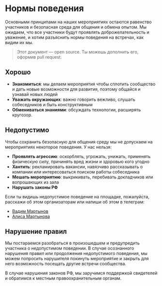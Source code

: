# **Нормы поведения**

Основными принципами на наших мероприятиях остаются равенство участников и безопасная среда для общения и обмена опытом. Мы ожидаем, что все участники будут проявлять доброжелательность и уважение, и хотим разъяснить нормы поведения на встречах, как видим их мы.

> Этот документ — open source. Ты можешь дополнить его, оформив pull request.

## Хорошо
*   **Знакомиться**: мы делаем мероприятия чтобы сплотить сообщество и дать новые возможности для развития, поэтому общайся и узнавай новых людей
*   **Уважать окружающих**: важно говорить вежливо, слушать собеседников и быть конструктивным
*   **Обмениваться знаниями**: обсуждать технологии, расширять кругозор.

## Недопустимо

Чтобы сохранить безопасную для общения среду мы не допускаем на мероприятиях некоторое поведения. У нас нельзя:
*   **Проявлять агрессию**: оскорблять, угрожать, унижать, применять физическую силу, причинять вред жизни и здоровью кого угодно
*   **Хантить**: рекламировать вакансии, навязчиво рассказывать о компании или интересоваться поиском работы собеседника
*   **Мешать мероприятию**: выкрикивать, перебивать докладчиков или вопрошающих из зала
*   **Нарушать законы РФ**

Если ты видишь недопустимое поведение на площадке, пожалуйста, расскажи об этом организаторам или напиши об этом в телеграм:
- <a href="https://t.me/Vadimyan">Вадим Мартынов</a>
- <a href="https://t.me/alyssashch">Алиса Мартынова</a>

## Нарушение правил
Мы постараемся разобраться в произошедшем и предупредить участника о недопустимом поведении. В случае осознанного нарушения правил или продолжения недопустимого поведения, мы можем попросить нарушителя покинуть мероприятие и закрыть для него возможность посещать другие встречи сообщества.

В случае нарушения законов РФ, мы заручимся поддержкой свидетелей и обратимся к местным правоохранительным органам.
